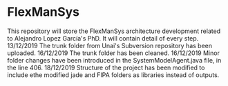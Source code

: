 # FlexManSys
This repository will store the FlexManSys architecture development related to Alejandro Lopez García's PhD.
It will contain detail of every step.
13/12/2019 The trunk folder from Unai's Subversion repository has been uploaded.
16/12/2019 The trunk folder has been cleaned.
16/12/2019 Minor folder changes have been introduced in the SystemModelAgent.java file, in the line 406.
18/12/2019 Structure of the project has been modified to include ethe modified jade and FIPA folders as libraries instead of outputs.
